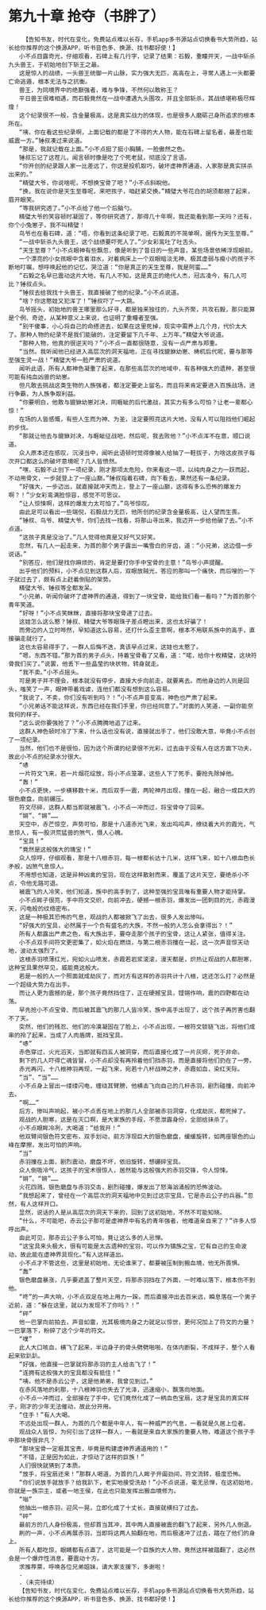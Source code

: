 # 第九十章 抢夺（书胖了）
        【告知书友，时代在变化，免费站点难以长存，手机app多书源站点切换看书大势所趋，站长给你推荐的这个换源APP，听书音色多、换源、找书都好使！】
       小不点目露奇光，仔细观看，石碑上有几行字，记录了结果：石毅，重瞳开天，一战中斩杀九头兽王，于初始地创下斩王之最。
       这是惊人的战绩，一头兽王统御一片山脉，实力强大无匹，高高在上，寻常人遇上一头都要亡命逃遁，根本无法与之抗衡。
       兽王，为同境界中的绝巅强者，难与争锋，不然何以敢称王？
       平日兽王很难相遇，而石毅竟然在一战中遭遇九头围攻，并且全部斩杀，其战绩堪称极尽辉煌！
       这个纪录很不一般，含金量极高，这是真实战力的体现，也是很多人磨砺己身所追求的根本所在。
       “咦，你在看这些纪录啊，上面记载的都是了不得的大人物，能在石碑上留名者，最差也能威震一方。”锤叔凑过来说道。
       “那是，我就记载在上面。”小不点挺了挺小胸脯，一脸傲然之色。
       锤叔忘记了这茬儿，闻言顿时像是吃了个死老鼠，彻底没了言语。
       “你开创的纪录跟人家一比差远了，你这是投机取巧，破坏虚神界通道，人家那是真实拼杀出来的。”
       “精璧大爷，你说啥呢，不想换宝骨了吧？”小不点斜睨他。
       “换，我在说你是天生至尊呢，来吧孩子，咱赶紧交换。”精璧大爷花白的胡须都翘了起来，眉开眼笑。
       “等我研究透了。”小不点给了他一个后脑勺。
       精璧大爷的笑容顿时凝固了，等你研究透了，那得几十年啊，我还能看到那一天吗？还有，你个小兔崽子，我不叫精璧！
       鸟爷也在看石碑，道：“唔，你看到这条纪录了吧，石毅真的不简单啊，据传为天生至尊。”
       “一战中斩杀九头兽王，这个战绩要吓死人了。”少女彩鸾吐了吐舌头。
       “天生至尊？”小不点眼神有些飘忽，像是听到了昔日的一些声音，某些场景依稀浮现眼前。
       一个漂亮的小女孩眼中含着泪水，对着病床上一个双眼暗淡无神、极其虚弱与瘦小的孩子不断地叮嘱，想呼唤起他的记忆，哭泣道：“你是真正的天生至尊，我是阿蛮……”
       “石毅之名早已震动这片大地，有几人不知，这是真正的绝代人杰，冠古凌今，有几人可比？锤叔点头。
       “锤叔去给我找十头兽王，我直接破了他的纪录。”小不点说道。
       “啥？你这憨娃又犯浑了！”锤叔吓了一大跳。
       鸟爷摇头，初始地的兽王哪里那么好寻，都是独来独往的，九头齐聚，共攻石毅，那只能算是个例、奇迹，从某种意义上来说，也证明了重瞳者至强。
       “别干傻事，小心将自己的命搭进去，如果在这里死掉，现实中需养上几个月，代价太大了。那种人物的纪录不是我们能破的，注定要留下几千年、上万年。”精璧大爷说道。
       “那种人物，他真的很逆天吗？”小不点一直都很随意，没有一点严肃与郑重。
       “当然。我听闻他已经进入高层次的洞天福地，正在寻找貔貅幼崽、梼杌后代呢，要与那等至强生灵一战！”精璧大爷一脸严肃的说道。
       闻听此语，所有人都神色凝重了起来，在那些高层次的地域中，有各种强大的遗种，甚至很可能有纯血凶兽的幼崽。
       但凡敢去挑战这类生物的人族强者，都注定要史上留名，而且将来肯定要进入百族战场，进行争霸，为人族争取利益。
       “你要明白，他敢与貔貅幼崽对决，同睚眦的后代激战，其实力有多么可怕？让老一辈都心惊！”
       在场的人皆感慨，有些人生而为神、为圣，注定要照亮这片大地，没有人可以阻挡他们崛起的步伐。
       “那就让他去与貔貅对决，与睚眦征战吧，然后呢，我去败他？”小不点浑不在意，顺口说道。
       众人原本还在感叹，沉浸当中，闻听此语顿时觉得像被人给抽了一鞋拔子，为啥这皮孩子每次开口都这么的破坏意境呢？几人皆愤然。
       “嘿，石毅不止创下一项纪录，刚才那项太危险，你来看这一项，以纯肉身之力一跃而起，不动用骨文，一步就登上了一座山巅。”锤叔指着石碑，向下看去，果然还有一条纪录。
       “好强大，一步迈出，就直接就冲天而上，登上了一座山巅，这得有多么恐怖的爆发力啊？！”少女彩鸾满脸惊容，感觉不可思议。
       “让人惊悚啊，这样的爆发力太可怕了。”鸟爷惊叹。
       由此足可以看出一些端倪，石毅战力无匹，他所创的纪录含金量极高，让人望而生畏。
       “锤叔、鸟爷、精璧大爷，你们去找一找看，将那山寻出来，我迈开一步给他破了去。”小不点道。
       “这孩子真是没治了。”几人觉得他真是又好气又好笑。
       忽然，有几人一起走来，为首的那个男子露出一嘴雪白的牙齿，道：“小兄弟，这边借一步说话。”
       “别答应，他们是找你麻烦的，肯定是要打你手中宝骨的主意！”鸟爷小声提醒。
       出乎他们的预料，小不点见到这群人后，双眼放贼光，答应的那叫一个痛快，而后嗖的一下子就过去了，颇有点上赶着倒贴的架势。
       精璧大爷、锤叔等全都发呆。
       “小兄弟，听闻你破坏了虚神界的通道，得到了一块宝骨，能给我们看一看吗？”为首的那个青年笑道。
       “好呀！”小不点笑眯眯，直接将那块宝骨递了过去。
       这娃怎么这么憨？锤叔、精璧大爷等眼珠子差点瞪出来，这也太好骗了！
       而旁边的人立时哗然，早知道这么容易，还打什么歪主意啊，根本不用联系族中的高手，直接骗走就行了。
       这也太容易得手了，一群人后悔不迭，真该早点过来，这娃也太憨了。
       “嗯，东西不错。”那为首的男子点头，持着宝骨看了又看，道：“喏，给你十枚精璧，这块符骨我们买了。”说罢，他丢下一些晶莹的块状物，转身就走。
       “我不卖。”小不点摇头。
       可是男子并不理会，根本就没有停步，直接大步向前走，就要离去。而他身边的人则是回头，嗤笑了一声，眼神带着戏谑，连他们都没有想到这么容易。
       “我说了，不卖，你们没有听到吗？！”小不点声音变高，神色也严肃了起来。
       “小兄弟话不能这样说，东西已经在我们手里，你已经同意了。”对面的人笑道，一副你能奈我何的样子。
       “这么说你要强抢了？”小不点腾腾地追了过来。
       这群人神色顿时冷了下来，什么话也没有说，直接就出手了，他们没敢大意，毕竟小不点创了一项纪录。
       当然，他们也不是很怕，因为这个所谓的纪录很不光彩，过去由于没有人在这方面下功夫，故此小不点的纪录水分很大。
       “哧
       一片符文飞来，若一片烟花绽放，将小不点笼罩，这些人下了死手，要抢先除掉他。
       “轰！”
       小不点更快，一步横移数十米，而后双手一震，两轮神月出现，撞在一起，融合一成巨大的银色磨盘，向前碾压。
       符文尽碎，这群人都当即就被震飞，小不点一冲而过，将宝骨夺了回来。
       “锵”、“锵”……
       天空中，赤芒惊空，声势可怕，那是十八道赤光飞来，发出呜呜声，缭绕着大片的霞光，气息惊人，有一股洪荒猛兽的煞气，慑人心魄。
       “宝具！”
       “竟然是这般强大的瑰宝！”
       众人惊呼，仔细观看，那是十八根赤羽，每一根都长达十几米，这样飞来，如十八根血色长矛般，凶煞气息惊人。
       不用想也知道，这是异种凶禽的宝羽，现在这样散射而来，覆盖了这片天空，要绝杀小不点，令他无路可退。
       被震飞的人冷笑，他们知道，族中的高手到了，这种至强的宝具唯有重要人物才能持掌。
       小不点眸子很亮，手中符文交织，向前冲去，硬撼一根赤羽，爆发出一团刺目的光，赤霞漫天，闪电般的纹络密布。
       这是一种极其恐怖的气息，观战的人都被掀飞了出去，很多人发出惨叫。
       “好强大的宝具，必然属于一个负有盛名的大族，不然一般的人怎么会拿得出？！”
       所有人都露出严肃之色，有大族出手，要夺走那个孩子的宝骨，这让人紧张，值得关注。
       小不点双手间符文更密集了，如火焰在燃烧，与第二根赤羽撞在一起，这一次声音惊天动地，波动太强烈了。
       这根赤羽喷薄红光，宛如火山喷发，赤霞若岩浆滚滚，漫天都是，炽热让观战的人都胆寒，这种宝具果然罕见，威能竟这般大。
       若是一般的人一个照面就成劫灰了，而对方有这样的赤羽共计十八根，这还怎么打？必然是一个超级大势力在出手。
       而让人更为震撼的是，那个孩子竟然挡住了，正在硬撼宝具，铿锵作响，震的四野都在动荡。
       早先抢小不点宝骨、而后被其震飞的那几人皆冷笑，族中高手出现了，这个孩子再厉害也翻不了天。
       突然，他们的残忍、他们的冷漠凝固在了脸上，小不点出现，一根符文锁链飞出，将他们成串的拎了起来，当成了人肉盾牌，抵挡宝具。
       “哧”
       赤色穿过，火光滔天，当即就有四五人被洞穿，而后直接化成了一片灰烬，死于非命。
       剩下的几人吓得亡魂皆冒，小不点却没有再拎着他们挡赤羽，而是直接将他们扔在了一旁。
       赤光再闪，十八根神羽再现，一起飞来，宛若十八杆战神之矛，赤霞如血，染红天际。
       “当”、“当”……
       小不点身上冒出一缕缕闪电，缠绕其臂膀，他横击飞向自己的几杆赤羽，剧烈碰撞，向前冲去。
       “啊……”
       后方，惨叫声响起，被小不点丢在地上的那几人全部被赤羽洞穿，化成劫灰，都死掉了。
       观战的人胆寒，这是在灭口啊，是大家族的手段，不愿泄露身份，全部给抹杀了。
       小不点眼眸冷冽，大喝道：“给我开！”
       他双臂间银色符文密布，双手划动，前方浮现巨大的银色磨盘，缓缓旋转，如两座银色的山峰在摩擦，发出可怕的声响。
       “当”
       赤羽撞在上面，剧烈震动，磨盘不坏，依旧旋转，想碾碎宝具。
       众人倒吸冷气，这孩子的宝术很惊人，居然能与这般强大的赤羽交锋，令人惊悚。
       “锵”、“锵”……
       火花四溅，银色磨盘与赤羽交击，剧烈碰撞，爆发出了怒海汹涌般的恐怖波动。
       “我想起来了，曾经在一个高层次的洞天福地中见到过这宗宝具，它是赤云公子的兵器。”忽然，有人这样开口。
       显然，说话的人是从高层次的洞天下来的，回到了这初始地，不然不可能知晓。
       “什么，不可能吧，赤云公子那可是虚神界中有名的青年强者，他难道亲自来了？”许多人惊呼出声。
       由此可见，那赤云公子多么可怕，竟让这么多的人忌惮。
       “这宝具来头极大，很有可能是太古遗种的宝羽，可以作为镇族之宝，它有自己的生命波动，故此能在虚神界具现化。”有人这样道出。
       小不点才不管这些，这里是初始地，无论谁来了，都要被压制到搬血境，他无所畏惧。
       “轰”
       银色磨盘暴涨，几乎要遮盖了整片天空，将那赤羽挡在了外面，一时难以落下，根本伤不到他。
       “咚”的一声大响，小不点双足在地上用力一跺，而后直接冲出去百米远，瞬息落在一个男子近前，道：“躲在这里，就以为发现不了你吗？！”
       “砰”
       他一巴掌向前拍去，声音如雷，光其极境肉身之力就足以惊世，更何况加上了符文的力量？一巴掌落下，粉碎了这个少年的符文。
       “噗”
       此人大口咳血，横飞了起来，半边身子的骨头劈劈啪啪，在体内断裂，不成样子，整个人看起来软趴趴。
       “好强，他直接一巴掌就将那赤羽的主人给击飞了！”
       “连拥有这般强大的宝具都没有抵住！”
       “咦，他不是赤云公子，这是他弟弟，我曾见到过。”
       在赤风落地的刹那，十八根神羽也失去了光泽，迅速缩小，飘落向地面。
       小不点一冲而过，全部接在了手中，它们竟然化成了一柄血色宝扇，这才是宝具的真实样子，刚才的少年无法催动，故此分开用。
       “住手！”有人大喝。
       不远处出现一群人，为首的几个都是中年人，有一种威严的气息，一看就是久居上位者。
       观战众人皆惊，为何引出了这样一群人，一看就是来自大家族的重要人物，难道这个孩子手中那块骨很非凡？
       “那块宝骨一定极其宝贵，毕竟是构建虚神界通道用的！”
       “不错，正是因为如此，才惊动了这样的巨族！”
       人们很快就猜到了本质。
       “放手，将宝扇还来！”那群人喝道，为首的几人眸子开阖劲间，符文流转，极度恐怖。
       “你们说放手就放手？给我趴下，老实地接受洗劫！”小不点说道，毫无忌惮，在这初始地，你就是一族宗主，或者一地王侯，在此也只能发挥出搬血境修为。
       “嗡”
       他抽出一根赤羽，迎风一晃，立即化成了十丈长，直接就横扫了过去。
       “砰”
       最前方的几人身份极高，但却首当其冲，其中两人直接被震的翻飞了起来，另外几人倒退。
       刷的一声，小不点再展赤羽，当即将这两人拍翻在地，而后极速冲了过去，踏在了他们的身上。
       所有人都吃惊，眼睛都有点直了，这可能是一个巨族的大人物，竟然这样被踏翻了，这必然会是一个爆炸性消息，要震动十方。
       求推荐票，呼唤各位兄弟姐妹，请大家支援下，多谢啦！
       .
       .（未完待续）
       【告知书友，时代在变化，免费站点难以长存，手机app多书源站点切换看书大势所趋，站长给你推荐的这个换源APP，听书音色多、换源、找书都好使！】